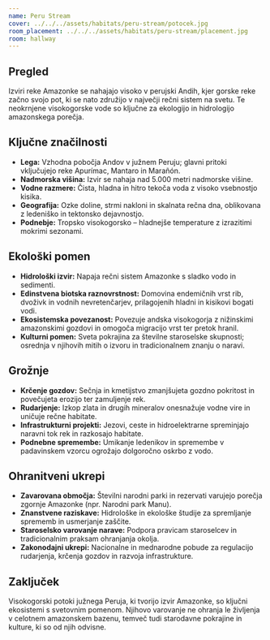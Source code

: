 ```yaml
---
name: Peru Stream
cover: ../../../assets/habitats/peru-stream/potocek.jpg
room_placement: ../../../assets/habitats/peru-stream/placement.jpg
room: hallway
---
```

## Pregled
Izviri reke Amazonke se nahajajo visoko v perujski Andih, kjer gorske reke začno svojo pot, ki se nato združijo v največji rečni sistem na svetu. Te neokrnjene visokogorske vode so ključne za ekologijo in hidrologijo amazonskega porečja.

## Ključne značilnosti
- **Lega:** Vzhodna pobočja Andov v južnem Peruju; glavni pritoki vključujejo reke Apurímac, Mantaro in Marañón.
- **Nadmorska višina:** Izvir se nahaja nad 5.000 metri nadmorske višine.
- **Vodne razmere:** Čista, hladna in hitro tekoča voda z visoko vsebnostjo kisika.
- **Geografija:** Ozke doline, strmi nakloni in skalnata rečna dna, oblikovana z ledeniško in tektonsko dejavnostjo.
- **Podnebje:** Tropsko visokogorsko – hladnejše temperature z izrazitimi mokrimi sezonami.

## Ekološki pomen
- **Hidrološki izvir:** Napaja rečni sistem Amazonke s sladko vodo in sedimenti.
- **Edinstvena biotska raznovrstnost:** Domovina endemičnih vrst rib, dvoživk in vodnih nevretenčarjev, prilagojenih hladni in kisikovi bogati vodi.
- **Ekosistemska povezanost:** Povezuje andska visokogorja z nižinskimi amazonskimi gozdovi in omogoča migracijo vrst ter pretok hranil.
- **Kulturni pomen:** Sveta pokrajina za številne staroselske skupnosti; osrednja v njihovih mitih o izvoru in tradicionalnem znanju o naravi.

## Grožnje
- **Krčenje gozdov:** Sečnja in kmetijstvo zmanjšujeta gozdno pokritost in povečujeta erozijo ter zamuljenje rek.
- **Rudarjenje:** Izkop zlata in drugih mineralov onesnažuje vodne vire in uničuje rečne habitate.
- **Infrastrukturni projekti:** Jezovi, ceste in hidroelektrarne spreminjajo naravni tok rek in razkosajo habitate.
- **Podnebne spremembe:** Umikanje ledenikov in spremembe v padavinskem vzorcu ogrožajo dolgoročno oskrbo z vodo.

## Ohranitveni ukrepi
- **Zavarovana območja:** Številni narodni parki in rezervati varujejo porečja zgornje Amazonke (npr. Narodni park Manu).
- **Znanstvene raziskave:** Hidrološke in ekološke študije za spremljanje sprememb in usmerjanje zaščite.
- **Staroselsko varovanje narave:** Podpora pravicam staroselcev in tradicionalnim praksam ohranjanja okolja.
- **Zakonodajni ukrepi:** Nacionalne in mednarodne pobude za regulacijo rudarjenja, krčenja gozdov in razvoja infrastrukture.

## Zaključek
Visokogorski potoki južnega Peruja, ki tvorijo izvir Amazonke, so ključni ekosistemi s svetovnim pomenom. Njihovo varovanje ne ohranja le življenja v celotnem amazonskem bazenu, temveč tudi starodavne pokrajine in kulture, ki so od njih odvisne.

